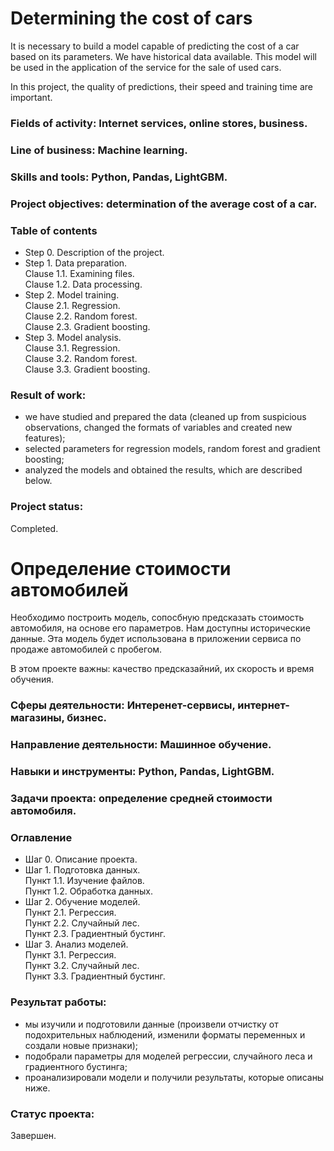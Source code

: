 # Determining the cost of cars

It is necessary to build a model capable of predicting the cost of a car based on its parameters. We have historical data available. 
This model will be used in the application of the service for the sale of used cars.

In this project, the quality of predictions, their speed and training time are important.

### Fields of activity: Internet services, online stores, business.
### Line of business: Machine learning.
### Skills and tools: Python, Pandas, LightGBM.
### Project objectives: determination of the average cost of a car.

### Table of contents
- Step 0. Description of the project.
- Step 1. Data preparation.\
Clause 1.1. Examining files.\
Clause 1.2. Data processing.
- Step 2. Model training.\
Clause 2.1. Regression.\
Clause 2.2. Random forest.\
Clause 2.3. Gradient boosting.
- Step 3. Model analysis.\
Clause 3.1. Regression.\
Clause 3.2. Random forest.\
Clause 3.3. Gradient boosting.

### Result of work:
- we have studied and prepared the data (cleaned up from suspicious observations, changed the formats of variables and created new features);
- selected parameters for regression models, random forest and gradient boosting;
- analyzed the models and obtained the results, which are described below.

### Project status:
Completed.

# Определение стоимости автомобилей

Необходимо построить модель, сопосбную предсказать стоимость автомобиля, на основе его параметров. Нам доступны исторические данные. 
Эта модель будет использована в приложении сервиса по продаже автомобилей с пробегом.

В этом проекте важны: качество предсказайний, их скорость и время обучения.

### Сферы деятельности: Интеренет-сервисы, интернет-магазины, бизнес.
### Направление деятельности: Машинное обучение.
### Навыки и инструменты: Python, Pandas, LightGBM.
### Задачи проекта: определение средней стоимости автомобиля.

### Оглавление
- Шаг 0. Описание проекта.
- Шаг 1. Подготовка данных.\
Пункт 1.1. Изучение файлов.\
Пункт 1.2. Обработка данных.
- Шаг 2. Обучение моделей.\
Пункт 2.1. Регрессия.\
Пункт 2.2. Случайный лес.\
Пункт 2.3. Градиентный бустинг.
- Шаг 3. Анализ моделей.\
Пункт 3.1. Регрессия.\
Пункт 3.2. Случайный лес.\
Пункт 3.3. Градиентный бустинг.

### Результат работы:
- мы изучили и подготовили данные (произвели отчистку от подохрительных наблюдений, изменили форматы переменных и создали новые признаки);
- подобрали параметры для моделей регрессии, случайного леса и градиентного бустинга;
- проанализировали модели и получили результаты, которые описаны ниже.

### Статус проекта:
Завершен.
